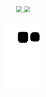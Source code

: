 <div align="center">
  <a href="https://github.com/matheus01999">
  <img height="180em" src="https://github-readme-stats.vercel.app/api?username=matheus01999&show_icons=true&theme=dark&include_all_commits=true&count_private=true"/>
  <img height="180em" src="https://github-readme-stats.vercel.app/api/top-langs/?username=matheus01999&layout=compact&langs_count=7&theme=dark"/>
    
  ![Snake animation](https://github.com/rafaballerini/rafaballerini/blob/output/github-contribution-grid-snake.svg)
    
</div>
  
<div> 

 
  
 
</div>
